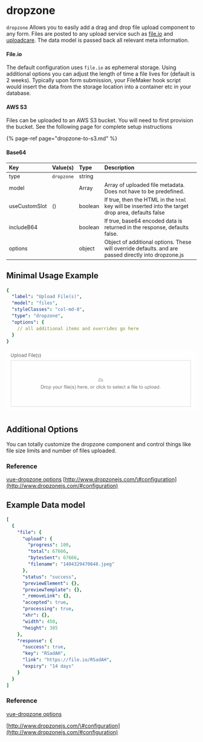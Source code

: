 # dropzone

`dropzone` Allows you to easily add a drag and drop file upload component to any form. Files are posted to any upload service such as [file.io](https://www.file.io/#one) and [uploadcare](https://uploadcare.com). The data model is passed back all relevant meta information.

#### File.io 

The default configuration uses `file.io` as ephemeral storage. Using additional options you can adjust the length of time a file lives for \(default is 2 weeks\). Typically upon form submission, your FileMaker hook script would insert the data from the storage location into a container etc in your database.

#### AWS S3

Files can be uploaded to an AWS S3 bucket. You will need to first provision the bucket. See the following page for complete setup instructions

{% page-ref page="dropzone-to-s3.md" %}

#### Base64



| Key | Value\(s\) | Type | Description |
| :--- | :--- | :--- | :--- |
| type | `dropzone` | string |  |
| model |  | Array | Array of uploaded file metadata. Does not have to be predefined. |
| useCustomSlot | \(\) | boolean | If true, then the HTML in the `html` key will be inserted into the target drop area, defaults false |
| includeB64 |  | boolean | If true, base64 encoded data is returned in the response, defaults false. |
| options |  | object | Object of additional options. These will override defaults. and are passed directly into dropzone.js |

## Minimal Usage Example

```yaml
{
  "label": "Upload File(s)",
  "model": "files",
  "styleClasses": "col-md-8",
  "type": "dropzone",
  "options": {
    // all additional items and overrides go here
  }
}
```

![](../../../.gitbook/assets/screen-shot-2017-10-09-at-5.34.44-pm.png)

## Additional Options

You can totally customize the dropzone component and control things like file size limits and number of files uploaded.

### Reference

[vue-dropzone options](https://github.com/rowanwins/vue-dropzone#props) [http://www.dropzonejs.com/\#configuration](http://www.dropzonejs.com/#configuration)

## Example Data model

```yaml
[
  {
    "file": {
      "upload": {
        "progress": 100,
        "total": 67666,
        "bytesSent": 67666,
        "filename": "1404329470648.jpeg"
      },
      "status": "success",
      "previewElement": {},
      "previewTemplate": {},
      "_removeLink": {},
      "accepted": true,
      "processing": true,
      "xhr": {},
      "width": 450,
      "height": 385
    },
    "response": {
      "success": true,
      "key": "RSadAH",
      "link": "https://file.io/RSadAH",
      "expiry": "14 days"
    }
  }
]
```

### Reference

[vue-dropzone options](https://github.com/rowanwins/vue-dropzone#props)

[http://www.dropzonejs.com/\#configuration](http://www.dropzonejs.com/#configuration)

